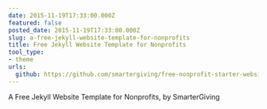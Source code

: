 ```yaml
---
date: 2015-11-19T17:33:00.000Z
featured: false
posted_date: 2015-11-19T17:33:00.000Z
slug: a-free-jekyll-website-template-for-nonprofits
title: Free Jekyll Website Template for Nonprofits
tool_type:
- theme
urls:
  github: https://github.com/smartergiving/free-nonprofit-starter-website
---
```


A Free Jekyll Website Template for Nonprofits, by SmarterGiving




